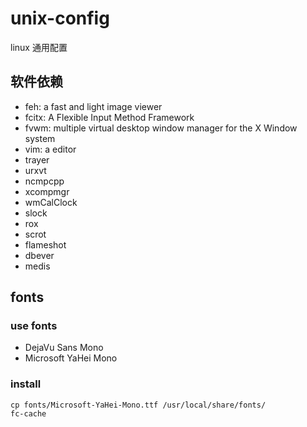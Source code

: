 # unix-config
linux 通用配置


## 软件依赖

* feh: a fast and light image viewer
* fcitx: A Flexible Input Method Framework
* fvwm: multiple virtual desktop window manager for the X Window system
* vim: a editor
* trayer
* urxvt
* ncmpcpp
* xcompmgr
* wmCalClock
* slock
* rox
* scrot 
* flameshot
* dbever
* medis


## fonts


### use fonts

* DejaVu Sans Mono
* Microsoft YaHei Mono


### install

    cp fonts/Microsoft-YaHei-Mono.ttf /usr/local/share/fonts/
	fc-cache
